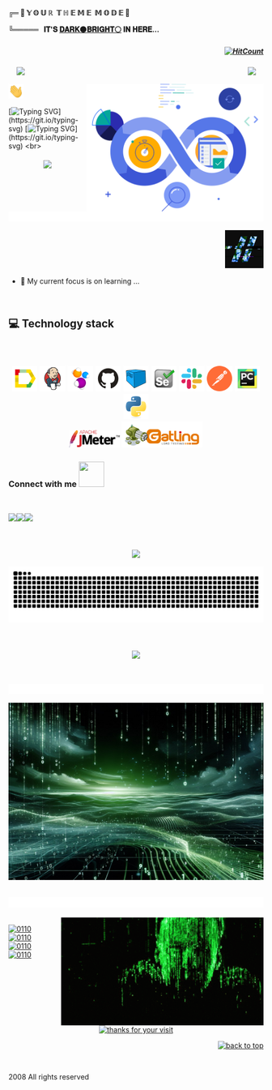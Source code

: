 
<h1></h1>

<h4 align="left">
╔═ 👀 𝕐&nbsp;𝕆&nbsp;𝕌&nbsp;ℝ&nbsp;&nbsp;𝕋&nbsp;ℍ&nbsp;𝔼&nbsp;𝕄&nbsp;𝔼&nbsp;&nbsp;𝕄&nbsp;𝕆&nbsp;𝔻&nbsp;𝔼 👀

     
╚═════ &nbsp;&nbsp;𝐈𝐓'𝐒 [𝐃𝐀𝐑𝐊⚫](https://github.com/settings/appearance#gh-dark-mode-only)[𝐁𝐑𝐈𝐆𝐇𝐓⚪](https://github.com/settings/appearance#gh-light-mode-only) 𝐈𝐍 𝐇𝐄𝐑𝐄... 
</h4>


<h5 align="right">
     
[![HitCount](https://komarev.com/ghpvc/?username=browserneo&label=Profile%20views&color=60dae2&style=flat)](https://github.com/browserneo)
</h5>
<!--🪳ROACH&🕷️SPIDER--> 
<p align="center">
<img src="https://media.giphy.com/media/2fC8cduAc35UIAxHDE/giphy.gif" width="150">&nbsp;&nbsp;&nbsp;&nbsp;&nbsp;&nbsp;&nbsp;&nbsp;&nbsp;&nbsp;&nbsp;&nbsp;&nbsp;&nbsp;&nbsp;&nbsp;&nbsp;&nbsp;&nbsp;&nbsp;&nbsp;&nbsp;&nbsp;&nbsp;&nbsp;&nbsp;&nbsp;&nbsp;&nbsp;&nbsp;&nbsp;&nbsp;&nbsp;&nbsp;&nbsp;&nbsp;&nbsp;&nbsp;&nbsp;&nbsp;&nbsp;&nbsp;&nbsp;&nbsp;&nbsp;&nbsp;&nbsp;&nbsp;&nbsp;&nbsp;&nbsp;&nbsp;&nbsp;&nbsp;&nbsp;&nbsp;&nbsp;&nbsp;&nbsp;&nbsp;&nbsp;&nbsp;&nbsp;&nbsp;&nbsp;&nbsp;&nbsp;&nbsp;&nbsp;&nbsp;&nbsp;&nbsp;&nbsp;&nbsp;&nbsp;&nbsp;&nbsp;&nbsp;&nbsp;&nbsp;&nbsp;&nbsp;&nbsp;&nbsp;&nbsp;&nbsp;&nbsp;&nbsp;&nbsp;&nbsp;&nbsp;&nbsp;&nbsp;&nbsp;&nbsp;&nbsp;&nbsp;&nbsp;&nbsp;&nbsp;&nbsp;&nbsp;&nbsp;&nbsp;&nbsp;&nbsp;&nbsp;&nbsp;&nbsp;&nbsp;&nbsp;&nbsp;<img src="https://c.tenor.com/3dgbcMt6Kx4AAAAi/spider-insect.gif" width="50">
      
<p align="right">

<img align="right" width="350" src="blob/main/assets/lp-710x510-case-2-illustration.png"/>

<p align="left">
<img src="steck/wave.gif" width="30px">
  
  
  [![Typing SVG](https://readme-typing-svg.demolab.com/?font=Fira+Code&duration=1000&pause=500&lines=Hi!;I’m+George+...;Nice+to+meet+you!)](https://git.io/typing-svg)
  [![Typing SVG](https://readme-typing-svg.demolab.com/?font=Fira+Code&duration=3000&pause=500&lines=QA+Engineer+...;Load+testing+...;QA+Automation+Python+...)](https://git.io/typing-svg)
<br>

<!--🪳ROACH&🕷️SPIDER--> 
<h5 align="center">     
<img src="https://c.tenor.com/3dgbcMt6Kx4AAAAi/spider-insect.gif" width="50">

</h5>


<!--📏LINE-->
<p align="center">
<img src="blob/main/assets/line.gif" height="20" width="100%">
  
<!--🎨THEMEMODE / 🌐WEBSITE: https://fancytext.blogspot.com/ -->
<p align="right">
<img src="blob/main/assets/molo.gif" width="15%">
     
- 💞️ My current focus is on learning ...

<br>

## 💻 Technology stack

<br>
<h2 align="center">
<img width="50" title="Allure_Report.svg" src="steck/Allure_Report.svg">   <img width="50" title="Jenkins.svg" src="steck/Jenkins.svg">   <img width="50" title="Selenide.svg" src="steck/Selenide.svg">   <img width="50" title="GitHub.svg" src="steck/GitHub.svg">   <img width="50" title="Selenoid.svg" src="steck/Selenoid.svg">   <img src="steck/Selenium.svg" alt="Selenium" width="50">   <img src="steck/Slack.svg" alt="Slack" width="50">   <img src="blob/main/assets/getpostman-icon.svg" width="50">    <img src="steck/Pycharm.svg" alt="Pycharm" width="50">    <img src="https://raw.githubusercontent.com/devicons/devicon/master/icons/python/python-original.svg" alt="python" width="50"> 
<br>
<img width="100" title="Jmetr" src="steck/Apache_JMeter.png"> <img width="160" title="Gatling" src="steck/Gatling-logo.png">
</h2>

<h3> Connect with me <img src='https://raw.githubusercontent.com/rahulbanerjee26/githubProfileReadmeGenerator/main/gifs/handShake.gif' width="50px" height=50px> </h3>


<br>

[<img src="https://img.shields.io/badge/Microsoft_Outlook-0078D4?style=for-the-badge&logo=microsoft-outlook&logoColor=white" />](mailto:lagosh@inbox.ru)[<img src="https://img.shields.io/badge/GitLab-330F63?style=for-the-badge&logo=gitlab&logoColor=white" />](https://gitlab.com/BrowserNeo)[<img src="https://img.shields.io/badge/Telegram-2CA5E0?style=for-the-badge&logo=telegram&logoColor=white" />](https://t.me/browserneo)

###

<!---
BrowserNeo/BrowserNeo is a ✨ special ✨ repository because its `README.md` (this file) appears on your GitHub profile.
You can click the Preview link to take a look at your changes.
--->

</br>

<!--🐍💬SNAKETITLE / 🌐WEBSITE: https://textanim.com/ -->
<p align="center">
<img src="https://i.imgur.com/x1KbuCq.gif" width="500">


![Snake animation](https://github.com/BrowserNeo/BrowserNeo/blob/output/github-contribution-grid-snake-dark.svg)

<br/>

<h4 align="center">
<a href="https://open.spotify.com/">
  <img align="center" width="45%" src="https://novatorem.jcs090218.vercel.app/api/spotify" /></a>
</h4>

<br/>


<!--📏LINE-->
<p align="center">
<img src="blob/main/assets/line.gif" height="20" width="100%">
  
<!--🎨THEMEMODE / 🌐WEBSITE: https://fancytext.blogspot.com/ -->


<div align="center" ><img alt="" height="350" width="100%" src="blob/main/assets/2016.png"></div>


</br>

<!--📏LINE-->
<p align="center">
<img src="blob/main/assets/line.gif" height="20" width="100%">

  
<!--🎨THEMEMODE / 🌐WEBSITE: https://fancytext.blogspot.com/ -->

</br>

</br>

<img align="right" src="blob/main/assets/giphy.gif" width="400px">
<div align="left">
    <a href="https://git.io/typing-svg">
      <img alt="0110" src="https://readme-typing-svg.demolab.com?font=Roboto+Slab&size=14&pause=200&color=38b555&center=true&vCenter=true&lines=11+0+1+0+1+0+0+1+1+0+1+0+0+0+1+1+0+0+0+0+1+1+1+0+1+1+0+1+0+1+0+0+1+0+1+0+0+1+1+0+1+0+0+0+1+1+0+0+0+0+1+1+1+0+1+1+0+1+0+1+0+0+0+1+0+1+0+1+0+0+1+1+0+1+0+0+0+1+1+0+0" >
 </a>
     
</div>
<div align="left">
    <a href="https://git.io/typing-svg">
      <img alt="0110" src="https://readme-typing-svg.demolab.com?font=Roboto+Slab&size=14&pause=100&color=38b555&center=true&vCenter=true&lines=01+10+0+1+0+0+1+1+0+1+0+0+1+0+1+0+0+0+1+1+0+0+0+0+1+1+1+0+1+1+0+1+0+1+0+0+1+0+1+0+1+0+0+1+1+0+1+0+0+0+1+1+0+0+1" >
 </a>
     
</div>

<div align="left">
    <a href="https://git.io/typing-svg">
      <img alt="0110" src="https://readme-typing-svg.demolab.com?font=Roboto+Slab&size=14&pause=150&color=38b555&center=true&vCenter=true&lines=1+1+0+1+0+0+1+1+0+1+0+0+0+1+1+0+0+0+0+1+1+1+0+1+1+0+1+0+1+0+0+1+0+1+0+1+0+0+1+1+0+1+0+0+0+1+1+0" >
 </a>

</div>

<div align="left">
    <a href="https://git.io/typing-svg">
      <img alt="0110" src="https://readme-typing-svg.demolab.com?font=Roboto+Slab&size=14&pause=250&color=38b555&center=true&vCenter=true&lines=*+1+0+1+0+*+1+1+0+*+0+1+*+*+*+*+0+0+1+1+0+*+0+0+*+1+1+0+1+*+*+*+*+*+*+*+*+*+*+*+*" >
 </a>
    
</div>

<div align="center">
    <a href="https://git.io/typing-svg">
        <img alt="thanks for your visit" src="https://readme-typing-svg.demolab.com?font=Roboto+Slab&size=24&pause=1000&color=2e9446&center=true&vCenter=true&width=435&lines=Thanks+for+your+visit!" >
    </a>
</div>

<p align="right"><a href="#top"><img src="https://img.shields.io/static/v1?label&message=back+to+top&color=7E3ACE&style=flat&logo" alt="back to top" /></a></p>

</br>


2008 All rights reserved

<br>
